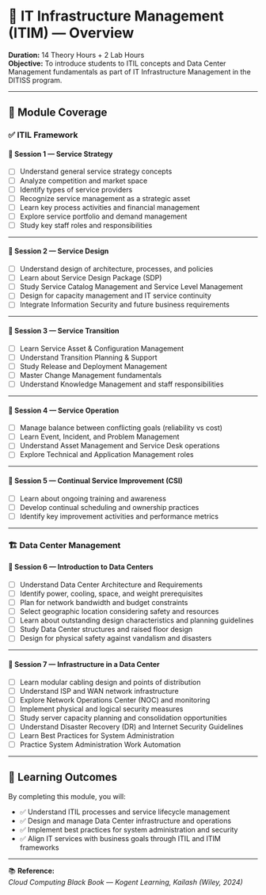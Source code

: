 # 🏢 IT Infrastructure Management (ITIM) — Overview

**Duration:** 14 Theory Hours + 2 Lab Hours  
**Objective:** To introduce students to ITIL concepts and Data Center Management fundamentals as part of IT Infrastructure Management in the DITISS program.  

---

## 📘 Module Coverage

### ✅ **ITIL Framework**

#### 📍 Session 1 — Service Strategy
- [ ] Understand general service strategy concepts  
- [ ] Analyze competition and market space  
- [ ] Identify types of service providers  
- [ ] Recognize service management as a strategic asset  
- [ ] Learn key process activities and financial management  
- [ ] Explore service portfolio and demand management  
- [ ] Study key staff roles and responsibilities  

---

#### 📍 Session 2 — Service Design
- [ ] Understand design of architecture, processes, and policies  
- [ ] Learn about Service Design Package (SDP)  
- [ ] Study Service Catalog Management and Service Level Management  
- [ ] Design for capacity management and IT service continuity  
- [ ] Integrate Information Security and future business requirements  

---

#### 📍 Session 3 — Service Transition
- [ ] Learn Service Asset & Configuration Management  
- [ ] Understand Transition Planning & Support  
- [ ] Study Release and Deployment Management  
- [ ] Master Change Management fundamentals  
- [ ] Understand Knowledge Management and staff responsibilities  

---

#### 📍 Session 4 — Service Operation
- [ ] Manage balance between conflicting goals (reliability vs cost)  
- [ ] Learn Event, Incident, and Problem Management  
- [ ] Understand Asset Management and Service Desk operations  
- [ ] Explore Technical and Application Management roles  

---

#### 📍 Session 5 — Continual Service Improvement (CSI)
- [ ] Learn about ongoing training and awareness  
- [ ] Develop continual scheduling and ownership practices  
- [ ] Identify key improvement activities and performance metrics  

---

### 🏗️ **Data Center Management**

#### 📍 Session 6 — Introduction to Data Centers
- [ ] Understand Data Center Architecture and Requirements  
- [ ] Identify power, cooling, space, and weight prerequisites  
- [ ] Plan for network bandwidth and budget constraints  
- [ ] Select geographic location considering safety and resources  
- [ ] Learn about outstanding design characteristics and planning guidelines  
- [ ] Study Data Center structures and raised floor design  
- [ ] Design for physical safety against vandalism and disasters  

---

#### 📍 Session 7 — Infrastructure in a Data Center
- [ ] Learn modular cabling design and points of distribution  
- [ ] Understand ISP and WAN network infrastructure  
- [ ] Explore Network Operations Center (NOC) and monitoring  
- [ ] Implement physical and logical security measures  
- [ ] Study server capacity planning and consolidation opportunities  
- [ ] Understand Disaster Recovery (DR) and Internet Security Guidelines  
- [ ] Learn Best Practices for System Administration  
- [ ] Practice System Administration Work Automation  

---

## 🧠 **Learning Outcomes**
By completing this module, you will:
- ✅ Understand ITIL processes and service lifecycle management  
- ✅ Design and manage Data Center infrastructure and operations  
- ✅ Implement best practices for system administration and security  
- ✅ Align IT services with business goals through ITIL and ITIM frameworks  

---

📚 **Reference:**  
*Cloud Computing Black Book — Kogent Learning, Kailash (Wiley, 2024)*
